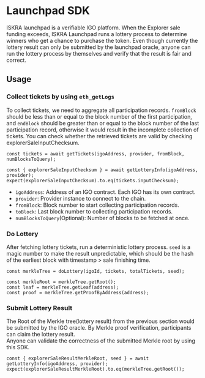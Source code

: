 # Launchpad SDK
ISKRA launchpad is a verifiable IGO platform.
When the Explorer sale funding exceeds, ISKRA Launchpad runs a lottery process to determine winners
who get a chance to purchase the token.
Even though currently the lottery result can only be submitted by the
launchpad oracle, anyone can run the lottery process by themselves and verify that the result is fair and correct.

## Usage
### Collect tickets by using `eth_getLogs`
To collect tickets, we need to aggregate all participation records.
`fromBlock` should be less than or equal to the block number of the first participation, and `endBlock` should be greater
than or equal to the block number of the last participation record, otherwise it would result in the incomplete collection of tickets.
You can check whether the retrieved tickets are valid by checking explorerSaleInputChecksum.
```
const tickets = await getTickets(igoAddress, provider, fromBlock, numBlocksToQuery);

const { explorerSaleInputChecksum } = await getLotteryInfo(igoAddress, provider);
expect(explorerSaleInputChecksum).to.eq(tickets.inputChecksum);
```
* `igoAddress`: Address of an IGO contract. Each IGO has its own contract.
* `provider`: Provider instance to connect to the chain.
* `fromBlock`: Block number to start collecting participation records.
* `toBlock`: Last block number to collecting participation records.
* `numBlocksToQuery`(Optional): Number of blocks to be fetched at once.

### Do Lottery
After fetching lottery tickets, run a deterministic lottery process.
`seed` is a magic number to make the result unpredictable, which should be the hash of the earliest block with timestamp > sale finishing time.

```
const merkleTree = doLottery(igoId, tickets, totalTickets, seed);

const merkleRoot = merkleTree.getRoot();
const leaf = merkleTree.getLeaf(address);
const proof = merkleTree.getProofByAddress(address);
```

### Submit Lottery Result
The Root of the Merkle tree(lottery result) from the previous section would be submitted by the IGO oracle.
By Merkle proof verification, participants can claim the lottery result.  
Anyone can validate the correctness of the submitted Merkle root by using this SDK.

```
const { explorerSaleResultMerkleRoot, seed } = await getLotteryInfo(igoAddress, provider);
expect(explorerSaleResultMerkleRoot).to.eq(merkleTree.getRoot());
```
